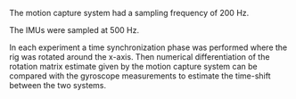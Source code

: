 The motion capture system had a sampling frequency of 200 Hz.

The IMUs were sampled at 500 Hz.

In each experiment a time synchronization phase was performed where the rig
was rotated around the x-axis. Then numerical differentiation of the rotation
matrix estimate given by the motion capture system can be compared with the
gyroscope measurements to estimate the time-shift between the two systems.
